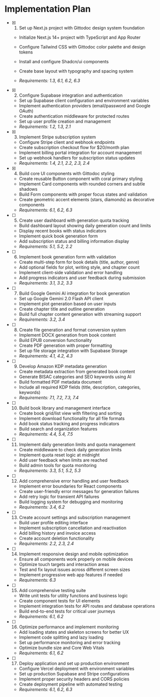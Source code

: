 # Implementation Plan

- [x] 1. Set up Next.js project with Gittodoc design system foundation



  - Initialize Next.js 14+ project with TypeScript and App Router
  - Configure Tailwind CSS with Gittodoc color palette and design tokens
  - Install and configure Shadcn/ui components
  - Create base layout with typography and spacing system


  - _Requirements: 1.3, 6.1, 6.2, 6.3_

- [x] 2. Configure Supabase integration and authentication

  - Set up Supabase client configuration and environment variables
  - Implement authentication providers (email/password and Google OAuth)
  - Create authentication middleware for protected routes
  - Set up user profile creation and management
  - _Requirements: 1.2, 1.3, 2.1_

- [x] 3. Implement Stripe subscription system




  - Configure Stripe client and webhook endpoints
  - Create subscription checkout flow for $20/month plan
  - Implement billing portal integration for account management
  - Set up webhook handlers for subscription status updates
  - _Requirements: 1.4, 2.1, 2.2, 2.3, 2.4_

- [x] 4. Build core UI components with Gittodoc styling




  - Create reusable Button component with coral primary styling
  - Implement Card components with rounded corners and subtle shadows
  - Build Form components with proper focus states and validation
  - Create geometric accent elements (stars, diamonds) as decorative components
  - _Requirements: 6.1, 6.2, 6.3_

- [ ] 5. Create user dashboard with generation quota tracking
  - Build dashboard layout showing daily generation count and limits
  - Display recent books with status indicators
  - Implement quick book generation form
  - Add subscription status and billing information display
  - _Requirements: 5.1, 5.2, 2.2_

- [ ] 6. Implement book generation form with validation
  - Create multi-step form for book details (title, author, genre)
  - Add optional fields for plot, writing style, and chapter count
  - Implement client-side validation and error handling
  - Add progress indicators and user feedback during submission
  - _Requirements: 3.1, 3.2, 3.3_

- [ ] 7. Build Google Gemini AI integration for book generation
  - Set up Google Gemini 2.0 Flash API client
  - Implement plot generation based on user inputs
  - Create chapter title and outline generation
  - Build full chapter content generation with streaming support
  - _Requirements: 3.2, 3.4_

- [ ] 8. Create file generation and format conversion system
  - Implement DOCX generation from book content
  - Build EPUB conversion functionality
  - Create PDF generation with proper formatting
  - Set up file storage integration with Supabase Storage
  - _Requirements: 4.1, 4.2, 4.3_

- [ ] 9. Develop Amazon KDP metadata generation
  - Create metadata extraction from generated book content
  - Generate BISAC categories and SEO keywords using AI
  - Build formatted PDF metadata document
  - Include all required KDP fields (title, description, categories, keywords)
  - _Requirements: 7.1, 7.2, 7.3, 7.4_

- [ ] 10. Build book library and management interface
  - Create book grid/list view with filtering and sorting
  - Implement download functionality for all file formats
  - Add book status tracking and progress indicators
  - Build search and organization features
  - _Requirements: 4.4, 5.4, 7.5_

- [ ] 11. Implement daily generation limits and quota management
  - Create middleware to check daily generation limits
  - Implement quota reset logic at midnight
  - Add user feedback when limits are reached
  - Build admin tools for quota monitoring
  - _Requirements: 3.3, 5.1, 5.2, 5.3_

- [ ] 12. Add comprehensive error handling and user feedback
  - Implement error boundaries for React components
  - Create user-friendly error messages for generation failures
  - Add retry logic for transient API failures
  - Build logging system for debugging and monitoring
  - _Requirements: 3.4, 6.2_

- [ ] 13. Create account settings and subscription management
  - Build user profile editing interface
  - Implement subscription cancellation and reactivation
  - Add billing history and invoice access
  - Create account deletion functionality
  - _Requirements: 2.2, 2.3, 2.4_

- [ ] 14. Implement responsive design and mobile optimization
  - Ensure all components work properly on mobile devices
  - Optimize touch targets and interaction areas
  - Test and fix layout issues across different screen sizes
  - Implement progressive web app features if needed
  - _Requirements: 6.3_

- [ ] 15. Add comprehensive testing suite
  - Write unit tests for utility functions and business logic
  - Create component tests for UI elements
  - Implement integration tests for API routes and database operations
  - Build end-to-end tests for critical user journeys
  - _Requirements: 6.1, 6.2_

- [ ] 16. Optimize performance and implement monitoring
  - Add loading states and skeleton screens for better UX
  - Implement code splitting and lazy loading
  - Set up performance monitoring and error tracking
  - Optimize bundle size and Core Web Vitals
  - _Requirements: 6.1, 6.2_

- [ ] 17. Deploy application and set up production environment
  - Configure Vercel deployment with environment variables
  - Set up production Supabase and Stripe configurations
  - Implement proper security headers and CORS policies
  - Create deployment pipeline with automated testing
  - _Requirements: 6.1, 6.2, 6.3_